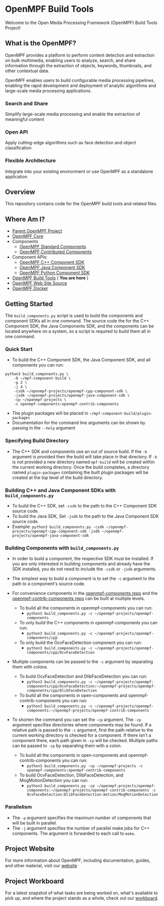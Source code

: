 # OpenMPF Build Tools

Welcome to the Open Media Processing Framework (OpenMPF) Build Tools Project!

## What is the OpenMPF?

OpenMPF provides a platform to perform content detection and extraction on bulk multimedia, enabling users to analyze, search, and share information through the extraction of objects, keywords, thumbnails, and other contextual data.

OpenMPF enables users to build configurable media processing pipelines, enabling the rapid development and deployment of analytic algorithms and large-scale media processing applications.

### Search and Share

Simplify large-scale media processing and enable the extraction of meaningful content

### Open API

Apply cutting-edge algorithms such as face detection and object classification

### Flexible Architecture

Integrate into your existing environment or use OpenMPF as a standalone application

## Overview

This repository contains code for the OpenMPF build tools and related files.

## Where Am I?

- [Parent OpenMPF Project](https://github.com/openmpf/openmpf-projects)
- [OpenMPF Core](https://github.com/openmpf/openmpf)
- Components
    * [OpenMPF Standard Components](https://github.com/openmpf/openmpf-components)
    * [OpenMPF Contributed Components](https://github.com/openmpf/openmpf-contrib-components)
- Component APIs:
    * [OpenMPF C++ Component SDK](https://github.com/openmpf/openmpf-cpp-component-sdk)
    * [OpenMPF Java Component SDK](https://github.com/openmpf/openmpf-java-component-sdk)
    * [OpenMPF Python Component SDK](https://github.com/openmpf/openmpf-python-component-sdk)
- [OpenMPF Build Tools](https://github.com/openmpf/openmpf-build-tools) ( **You are here** )
- [OpenMPF Web Site Source](https://github.com/openmpf/openmpf.github.io)
- [OpenMPF Docker](https://github.com/openmpf/openmpf-docker)

## Getting Started

The `build_components.py` script is used to build the components and component SDKs all in one command.
The source code the for the C++ Component SDK, the Java Components SDK, and the components can be located
anywhere on a system, so a script is required to build them all in one command.

### Quick Start
* To build the C++ Component SDK, the Java Component SDK, and all components you can run:
```
python3 build_components.py \
    -b ~/mpf-component-build \
    -p 2 \
    -j 4 \
    -csdk ~/openmpf-projects/openmpf-cpp-component-sdk \
    -jsdk ~/openmpf-projects/openmpf-java-component-sdk \
    -cp ~/openmpf-projects \
    -c openmpf-components:openmpf-contrib-components
```
* The plugin packages will be placed in `~/mpf-component-build/plugin-packages`
* Documentation for the command line arguments can be shown by passing in the `--help` argument

### Specifying Build Directory
* The C++ SDK and components use an out of source build. If the `-b` argument is provided then the build
  will take place in that directory. If `-b` is not provided a new directory named `mpf-build` will be created within
  the current working directory. Once the build completes, a directory named `plugin-packages` containing the built
  plugin packages will be created at the top level of the build directory.


### Building C++ and Java Component SDKs with `build_components.py`
* To build the C++ SDK, set `-csdk` to the path to the C++ Component SDK source code.
* To build the Java SDK, Set `-jsdk` to the path to the Java Component SDK source code.
* Example: `python3 build_components.py -csdk ~/openmpf-projects/openmpf-cpp-component-sdk -jsdk ~/openmpf-projects/openmpf-java-component-sdk`


### Building Components with `build_components.py`
* In order to build a component, the respective SDK must be installed.
  If you are only interested in building components and already have the SDK installed,
  you do not need to include the `-csdk` or `-jsdk` arguments.


* The simplest way to build a component is to set the `-c` argument to the path to a component's source code.


* For convenience components in the [openmpf-components repo](https://github.com/openmpf/openmpf-components) and the
  [openmpf-contrib-components repo](https://github.com/openmpf/openmpf-contrib-components) can be built at multiple
  levels.
   * To build all the components in openmpf-components you can run:  
      * `python3 build_components.py -c ~/openmpf-projects/openmpf-components`
   * To only build the C++ components in openmpf-components you can run:
      * `python3 build_components.py -c ~/openmpf-projects/openmpf-components/cpp`
   * To only build the OcvFaceDetection component you can run:
      * `python3 build_components.py -c ~/openmpf-projects/openmpf-components/cpp/OcvFaceDetection`


* Multiple components can be passed to the `-c` argument by separating them with colons.
   * To build OcvFaceDetection and DlibFaceDetection you can run:
      * `python3 build_components.py -c ~/openmpf-projects/openmpf-components/cpp/OcvFaceDetection:~/openmpf-projects/openmpf-components/cpp/DlibFaceDetection`
   * To build all the components in open-components and openmpf-contrib-components you can run:
      * `python3 build_components.py -c ~/openmpf-projects/openmpf-components:~/openmpf-projects/openmpf-contrib-components`



* To shorten the command you can set the `-cp` argument. The `-cp` argument specifies directories where components
  may be found. If a relative path is passed to the `-c` argument, first the path relative to the current working
  directory is checked for a component. If there isn't a component there, each path given in `-cp` will be checked.
  Multiple paths can be passed to `-cp` by separating them with a colon.
   * To build all the components in open-components and openmpf-contrib-components you can run:
      * `python3 build_components.py -cp ~/openmpf-projects -c openmpf-components:openmpf-contrib-components`
   * To build OcvFaceDetection, DlibFaceDetection, and MogMotionDetection you can run:
      * `python3 build_components.py -cp ~/openmpf-projects/openmpf-components:~/openmpf-projects/openmpf-contrib-components -c OcvFaceDetection:DlibFaceDetection:motion/MogMotionDetection`

### Parallelism
* The `-p` argument specifies the maximum number of components that will be built in parallel.
* The `-j` argument specifies the number of parallel make jobs for C++ components.
  The argument is forwarded to each call to `make`.

## Project Website

For more information about OpenMPF, including documentation, guides, and other material, visit our  [website](https://openmpf.github.io/)

## Project Workboard

For a latest snapshot of what tasks are being worked on, what's available to pick up, and where the project stands as a whole, check out our [workboard](https://github.com/orgs/openmpf/projects/3).


